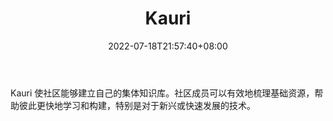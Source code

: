 ﻿---
weight: 
title: "Kauri"
description: "Kauri 使社区能够建立自己的集体知识库"
date: 2022-07-18T21:57:40+08:00
lastmod: 2022-07-18T16:45:40+08:00
draft: false
authors: ["浮尘"]
featuredImage: "kauri.jpg"
link: "https://kauri.io/"
tags: ["元宇宙社区","Kauri"]
categories: ["navigation"]
navigation: ["元宇宙社区"]
lightgallery: true
toc: true
pinned: false
recommend: false
recommend1: false
---
Kauri 使社区能够建立自己的集体知识库。社区成员可以有效地梳理基础资源，帮助彼此更快地学习和构建，特别是对于新兴或快速发展的技术。
